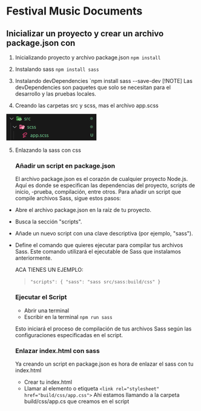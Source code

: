 #  Festival Music Documents

## Inicializar un proyecto y crear un archivo package.json con

1. Inicializando proyecto y archivo package.json
`npm install`
2. Instalando sass 
`npm install sass`
3. Instalando devDependencies 
`npm install sass --save-dev
[!NOTE]
 Las devDependencies son paquetes que solo se necesitan para el desarrollo y las pruebas locales.

 4. Creando las carpetas src y scss, mas el archivo app.scss
  
 ![](/screnshoot/carpetaSrc.png)

 5. Enlazando la sass con css
    ### Añadir un script en package.json
    El archivo package.json es el corazón de cualquier  proyecto Node.js. Aquí es donde se especifican las  dependencias del proyecto, scripts de inicio, -prueba, compilación, entre otros. Para añadir un script que compile archivos Sass, sigue estos pasos:

- Abre el archivo package.json en la raíz de tu proyecto.

- Busca la sección "scripts".

- Añade un nuevo script con una clave descriptiva (por ejemplo, "sass").

- Define el comando que quieres ejecutar para compilar tus archivos Sass. Este comando utilizará el ejecutable de Sass que instalamos anteriormente.

  ACA TIENES UN EJEMPLO:
  >`"scripts": {
  "sass": "sass src/sass:build/css"
  }`
  ### Ejecutar el Script
    - Abrir una terminal
    - Escribir en la terminal 
    `npm run sass`   
     
    Esto iniciará el proceso de compilación de tus archivos Sass según las configuraciones especificadas en el script.

  ### Enlazar index.html con sass 
  Ya creando un script en package.json es hora de enlazar el sass con tu index.html
  - Crear tu index.html
  - Llamar al elemento o etiqueta
  `<link rel="stylesheet" href="build/css/app.css">`
  Ahi estamos llamando a la carpeta build/css/app.cs que creamos en el script  


